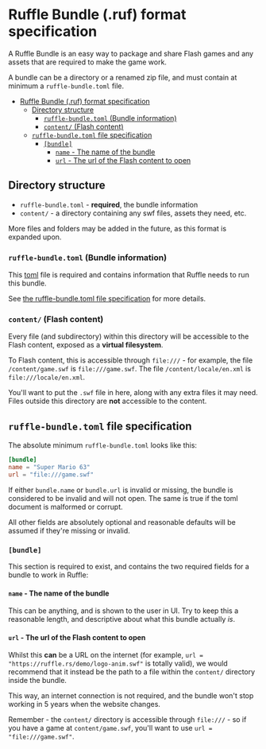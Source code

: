 # Ruffle Bundle (.ruf) format specification
A Ruffle Bundle is an easy way to package and share Flash games and any assets that are required to make the game work.

A bundle can be a directory or a renamed zip file, and must contain at minimum a `ruffle-bundle.toml` file.

<!-- TOC -->
* [Ruffle Bundle (.ruf) format specification](#ruffle-bundle-ruf-format-specification)
  * [Directory structure](#directory-structure)
    * [`ruffle-bundle.toml` (Bundle information)](#ruffle-bundletoml-bundle-information)
    * [`content/` (Flash content)](#content-flash-content)
  * [`ruffle-bundle.toml` file specification](#ruffle-bundletoml-file-specification)
    * [`[bundle]`](#bundle)
      * [`name` - The name of the bundle](#name---the-name-of-the-bundle)
      * [`url` - The url of the Flash content to open](#url---the-url-of-the-flash-content-to-open)
<!-- TOC -->

## Directory structure

- `ruffle-bundle.toml` - **required**, the bundle information
- `content/` - a directory containing any swf files, assets they need, etc.

More files and folders may be added in the future, as this format is expanded upon.

### `ruffle-bundle.toml` (Bundle information)
This [toml](https://toml.io/) file is required and contains information that Ruffle needs to run this bundle.

See [the ruffle-bundle.toml file specification](#ruffle-bundletoml-file-specification) for more details.

### `content/` (Flash content)
Every file (and subdirectory) within this directory will be accessible to the Flash content, exposed as a **virtual filesystem**.

To Flash content, this is accessible through `file:///` - for example, the file `/content/game.swf` is `file:///game.swf`.
The file `/content/locale/en.xml` is `file:///locale/en.xml`.

You'll want to put the `.swf` file in here, along with any extra files it may need. Files outside this directory are **not** accessible to the content.

## `ruffle-bundle.toml` file specification
The absolute minimum `ruffle-bundle.toml` looks like this:
```toml
[bundle]
name = "Super Mario 63"
url = "file:///game.swf"
```

If either `bundle.name` or `bundle.url` is invalid or missing, the bundle is considered to be invalid and will not open.
The same is true if the toml document is malformed or corrupt.

All other fields are absolutely optional and reasonable defaults will be assumed if they're missing or invalid.

### `[bundle]`
This section is required to exist, and contains the two required fields for a bundle to work in Ruffle:

#### `name` - The name of the bundle
This can be anything, and is shown to the user in UI.
Try to keep this a reasonable length, and descriptive about what this bundle actually *is*.

#### `url` - The url of the Flash content to open
Whilst this **can** be a URL on the internet (for example, `url = "https://ruffle.rs/demo/logo-anim.swf"` is totally valid),
we would recommend that it instead be the path to a file within the `content/` directory inside the bundle.

This way, an internet connection is not required, and the bundle won't stop working in 5 years when the website changes.

Remember - the `content/` directory is accessible through `file:///` - so if you have a game at `content/game.swf`, you'll want to use `url = "file:///game.swf"`.

